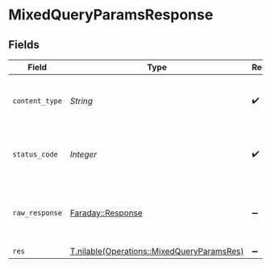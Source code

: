 # MixedQueryParamsResponse


## Fields

| Field                                                                                        | Type                                                                                         | Required                                                                                     | Description                                                                                  |
| -------------------------------------------------------------------------------------------- | -------------------------------------------------------------------------------------------- | -------------------------------------------------------------------------------------------- | -------------------------------------------------------------------------------------------- |
| `content_type`                                                                               | *String*                                                                                     | :heavy_check_mark:                                                                           | HTTP response content type for this operation                                                |
| `status_code`                                                                                | *Integer*                                                                                    | :heavy_check_mark:                                                                           | HTTP response status code for this operation                                                 |
| `raw_response`                                                                               | [Faraday::Response](https://www.rubydoc.info/gems/faraday/Faraday/Response)                  | :heavy_minus_sign:                                                                           | Raw HTTP response; suitable for custom response parsing                                      |
| `res`                                                                                        | [T.nilable(Operations::MixedQueryParamsRes)](../../models/operations/mixedqueryparamsres.md) | :heavy_minus_sign:                                                                           | OK                                                                                           |